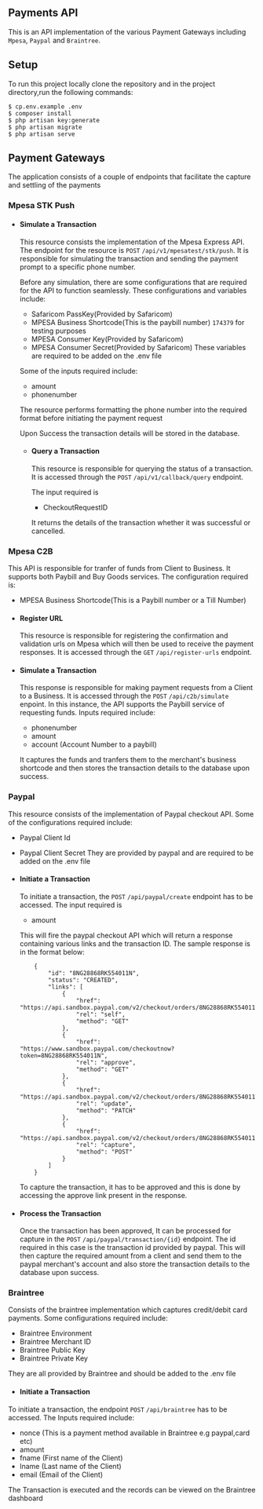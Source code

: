 ## Payments API

This is an API implementation of the various Payment Gateways including `Mpesa`, `Paypal` and `Braintree`.

## Setup
To run this project locally clone the repository and in the project directory,run the following commands:

```
$ cp.env.example .env
$ composer install
$ php artisan key:generate
$ php artisan migrate
$ php artisan serve
```
## Payment Gateways
The application consists of a couple of endpoints that facilitate the capture and settling of the payments

### Mpesa STK Push
-   #### **Simulate a Transaction**
    This resource consists the implementation of the Mpesa Express API. The endpoint for the resource is `POST` `/api/v1/mpesatest/stk/push`. It is responsible for simulating the transaction and sending the payment prompt to a specific phone number.

    Before any simulation, there are some configurations that are required for the API to function seamlessly. These configurations and variables include:
    - Safaricom PassKey(Provided by Safaricom)
    - MPESA Business Shortcode(This is the paybill number) `174379` for testing purposes
    - MPESA Consumer Key(Provided by Safaricom)
    - MPESA Consumer Secret(Provided by Safaricom)
    These variables are required to be added on the .env file

    Some of the inputs required include:
    -  amount
    -  phonenumber

    The resource performs formatting the phone number into the required format before initiating the payment request

    Upon Success the transaction details will be stored in the database.

    -   #### **Query a Transaction**
        This resource is responsible for querying the status of a transaction. It is accessed through the `POST` `/api/v1/callback/query` endpoint.

        The input required is
        -  CheckoutRequestID

        It returns the details of the transaction whether it was successful or cancelled.

### Mpesa C2B
This API is responsible for tranfer of funds from Client to Business. It supports both Paybill and Buy Goods services.
The configuration required is:   
-   MPESA Business Shortcode(This is a Paybill number or a Till Number)

-   #### **Register URL**
    This resource is responsible for registering the confirmation and validation urls on Mpesa which will then be used to receive the payment responses.
    It is accessed through the `GET` `/api/register-urls` endpoint.

-   #### **Simulate a Transaction**
    This response is responsible for making payment requests from a Client to a Business.
    It is accessed through the `POST` `/api/c2b/simulate` enpoint. In this instance, the API supports the Paybill service of requesting funds.
    Inputs required include:
    - phonenumber
    - amount
    - account (Account Number to a paybill)

    It captures the funds and tranfers them to the merchant's business shortcode and then stores the transaction details to the database upon success.

### Paypal
This resource consists of the implementation of Paypal checkout API. Some of the configurations required include:
- Paypal Client Id
- Paypal Client Secret
They are provided by paypal and are required to be added on the .env file

-   #### **Initiate a Transaction**
    To initiate a transaction, the `POST` `/api/paypal/create` endpoint has to be accessed. The input required is
    -  amount
    
    This will fire the paypal checkout API which will return a response containing various links and the transaction ID.
    The sample response is in the format below:
    ```
        {
            "id": "8NG28868RK554011N",
            "status": "CREATED",
            "links": [
                {
                    "href": "https://api.sandbox.paypal.com/v2/checkout/orders/8NG28868RK554011N",
                    "rel": "self",
                    "method": "GET"
                },
                {
                    "href": "https://www.sandbox.paypal.com/checkoutnow?token=8NG28868RK554011N",
                    "rel": "approve",
                    "method": "GET"
                },
                {
                    "href": "https://api.sandbox.paypal.com/v2/checkout/orders/8NG28868RK554011N",
                    "rel": "update",
                    "method": "PATCH"
                },
                {
                    "href": "https://api.sandbox.paypal.com/v2/checkout/orders/8NG28868RK554011N/capture",
                    "rel": "capture",
                    "method": "POST"
                }
            ]
        }

    ```

    To capture the transaction, it has to be approved and this is done by accessing the approve link present in the response.

-   #### **Process the Transaction**
    Once the transaction has been approved, It can be processed for capture in the `POST` `/api/paypal/transaction/{id}` endpoint. The id required in this case is the transaction id  provided by paypal. This will then capture the required amount from a client and send them to the paypal merchant's account and also store the transaction details to the database upon success.

### Braintree
Consists of the braintree implementation which captures credit/debit card payments.
Some configurations required include:
- Braintree Environment
- Braintree Merchant ID
- Braintree Public Key
- Braintree Private Key

They are all provided by Braintree and should be added to the .env file
-   #### **Initiate a Transaction**
To initiate a transaction, the endpoint `POST` `/api/braintree` has to be accessed.
The Inputs required include:
   - nonce (This is a payment method available in Braintree e.g paypal,card etc)
   - amount
   - fname (First name of the Client)
   - lname (Last name of the Client)
   - email (Email of the Client)

The Transaction is executed and the records can be viewed on the Braintree dashboard
